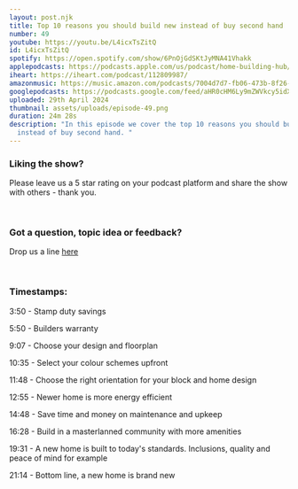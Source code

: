 ```yaml
---
layout: post.njk
title: Top 10 reasons you should build new instead of buy second hand
number: 49
youtube: https://youtu.be/L4icxTsZitQ
id: L4icxTsZitQ
spotify: https://open.spotify.com/show/6PnOjGdSKtJyMNA41Vhakk
applepodcasts: https://podcasts.apple.com/us/podcast/home-building-hub/id1681936589
iheart: https://iheart.com/podcast/112809987/
amazonmusic: https://music.amazon.com/podcasts/7004d7d7-fb06-473b-8f26-8ce9992cac11
googlepodcasts: https://podcasts.google.com/feed/aHR0cHM6Ly9mZWVkcy5idXp6c3Byb3V0LmNvbS8yMTM5MTU1LnJzcw==
uploaded: 29th April 2024
thumbnail: assets/uploads/episode-49.png
duration: 24m 28s
description: "In this episode we cover the top 10 reasons you should build new
  instead of buy second hand. "
---
```

### Liking the show?

Please leave us a 5 star rating on your podcast platform and share the show with others - thank you.

<br>

### Got a question, topic idea or feedback?

Drop us a line <a href="/contact" id="contact-us" target="_blank">here</a>

<br>

### Timestamps:

3:50 - Stamp duty savings 

5:50 - Builders warranty 

9:07 - Choose your design and floorplan

10:35 - Select your colour schemes upfront

11:48 - Choose the right orientation for your block and home design

12:55 - Newer home is more energy efficient

14:48 - Save time and money on maintenance and upkeep

16:28 - Build in a masterlanned community with more amenities 

19:31 - A new home is built to today's standards. Inclusions, quality and peace of mind for example

21:14 - Bottom line, a new home is brand new